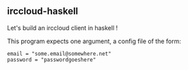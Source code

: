 irccloud-haskell
----------------

Let's build an irccloud client in haskell !

This program expects one argument, a config file of the form:

```
email = "some.email@somewhere.net"
password = "passwordgoeshere"
```
